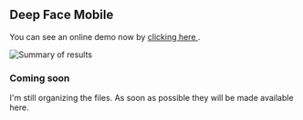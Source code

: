 ## Deep Face Mobile



You can see an online demo now by [ clicking here ](https://cyberh.com.br/ai-ml/deep-learning/deepFace-Mobile-Anaxi-Melo.html).

![Summary of results](https://media-exp1.licdn.com/dms/image/C562DAQG_gyTJKd47Aw/profile-treasury-image-shrink_8192_8192/0/1613702481333?e=1614571200&v=beta&t=da-Vqpwm9ey2XO_esq9ui0YasStEhjTmncTRrOndsg4)

### Coming soon

I'm still organizing the files. As soon as possible they will be made available here.
